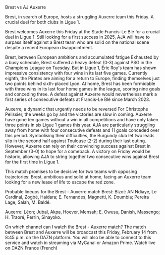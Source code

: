 
Brest vs AJ Auxerre

Brest, in search of Europe, hosts a struggling Auxerre team this Friday. A crucial duel for both clubs in Ligue 1.

Brest welcomes Auxerre this Friday at the Stade Francis-Le Blé for a crucial duel in Ligue 1. Still looking for a first success in 2025, AJA will have to surpass itself against a Brest team who are solid on the national scene despite a recent European disappointment.

Brest, between European ambitions and accumulated fatigue
Exhausted by a busy schedule, Brest suffered a heavy defeat (0-3) against PSG in the Champions League on Tuesday. But in Ligue 1, Éric Roy's team has shown impressive consistency with four wins in its last five games. Currently eighth, the Pirates are aiming for a return to Europe, finding themselves just two points behind sixth-placed Lyon. At home, Brest has been formidable with three wins in its last four home games in the league, scoring nine goals and conceding three. A defeat against Auxerre would nevertheless mark a first series of consecutive defeats at Francis-Le Blé since March 2023.

Auxerre, a dynamic that urgently needs to be reversed
For Christophe Pelissier, the weeks go by and the victories are slow in coming. Auxerre have gone ten games without a win in all competitions and have only taken three points in six Ligue 1 games this year. AJA are particularly struggling away from home with four consecutive defeats and 11 goals conceded over this period. Symbolising their difficulties, the Burgundy club let two leads slip in the second half against Toulouse (2-2) during their last outing. However, Auxerre can rely on their convincing success against Brest in September (3-0) to hope for a comeback. A victory on Friday would be historic, allowing AJA to string together two consecutive wins against Brest for the first time in Ligue 1.

This match promises to be decisive for two teams with opposing trajectories: Brest, ambitious and solid at home, facing an Auxerre team looking for a new lease of life to escape the red zone.


Probable lineups for the Brest - Auxerre match
Brest: Bizot: AN Ndiaye, Le Cardinal, Zogbé, Haidara; E. Fernandes, Magnetti, K. Doumbia; Pereira Lage, Salah, M. Baldé.

Auxerre: Léon; Jubal, Akpa, Hoever, Mensah; E. Owusu, Danish, Massengo; H. Traoré, Perrin, Sinayoko.

On which channel can I watch the Brest - Auxerre match?
The match between Brest and Auxerre will be broadcast this Friday, February 14 from 8:45 p.m. on the DAZN platform. You will also be able to connect to this service and watch in streaming via MyCanal or Amazon Prime.
Watch live on DAZN
France (French)
